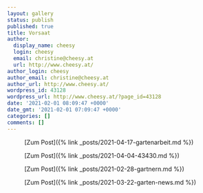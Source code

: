 ```yaml
---
layout: gallery
status: publish
published: true
title: Vorsaat
author:
  display_name: cheesy
  login: cheesy
  email: christine@cheesy.at
  url: http://www.cheesy.at/
author_login: cheesy
author_email: christine@cheesy.at
author_url: http://www.cheesy.at/
wordpress_id: 43128
wordpress_url: http://www.cheesy.at/?page_id=43128
date: '2021-02-01 08:09:47 +0000'
date_gmt: '2021-02-01 07:09:47 +0000'
categories: []
comments: []
---
```

<!-- wp:core-embed/wordpress {"url":"http://www.cheesy.at/2021/04/gartenarbeit/","type":"rich","providerNameSlug":"cheesy-at","className":""} -->
<figure class="wp-block-embed-wordpress wp-block-embed is-type-rich is-provider-cheesy-at">
<div class="wp-block-embed__wrapper">
[Zum Post]({% link _posts/2021-04-17-gartenarbeit.md %})
</div>
</figure>
<!-- /wp:core-embed/wordpress -->
<!-- wp:core-embed/wordpress {"url":"http://www.cheesy.at/2021/04/43430/","type":"rich","providerNameSlug":"cheesy-at","className":""} -->
<figure class="wp-block-embed-wordpress wp-block-embed is-type-rich is-provider-cheesy-at">
<div class="wp-block-embed__wrapper">
[Zum Post]({% link _posts/2021-04-04-43430.md %})
</div>
</figure>
<!-- /wp:core-embed/wordpress -->
<!-- wp:core-embed/wordpress {"url":"http://www.cheesy.at/2021/02/gartnern/","type":"rich","providerNameSlug":"cheesy-at","className":""} -->
<figure class="wp-block-embed-wordpress wp-block-embed is-type-rich is-provider-cheesy-at">
<div class="wp-block-embed__wrapper">
[Zum Post]({% link _posts/2021-02-28-gartnern.md %})
</div>
</figure>
<!-- /wp:core-embed/wordpress -->
<!-- wp:core-embed/wordpress {"url":"http://www.cheesy.at/2021/03/garten-news/","type":"rich","providerNameSlug":"cheesy-at","className":""} -->
<figure class="wp-block-embed-wordpress wp-block-embed is-type-rich is-provider-cheesy-at">
<div class="wp-block-embed__wrapper">
[Zum Post]({% link _posts/2021-03-22-garten-news.md %})
</div>
</figure>
<!-- /wp:core-embed/wordpress -->
<!-- wp:paragraph --><!-- /wp:paragraph -->
